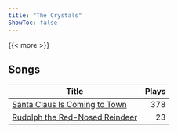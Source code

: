 ```yaml
---
title: "The Crystals"
ShowToc: false
---
```


{{< more >}}

## Songs
Title | Plays 
----- | -----: 
[Santa Claus Is Coming to Town](/songs/santa-claus-is-coming-to-town) | 378
[Rudolph the Red-Nosed Reindeer](/songs/rudolph-the-red-nosed-reindeer) | 23

